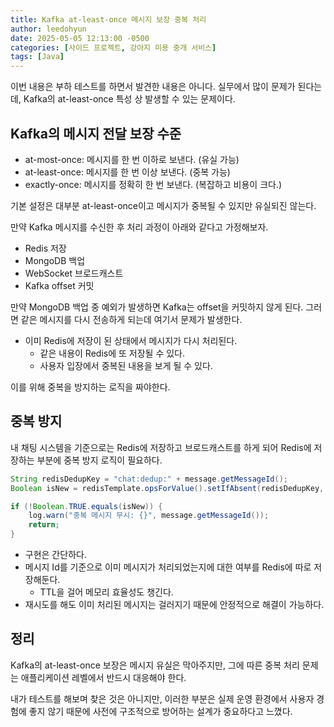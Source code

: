 ```yaml
---
title: Kafka at-least-once 메시지 보장 중복 처리
author: leedohyun
date: 2025-05-05 12:13:00 -0500
categories: [사이드 프로젝트, 강아지 미용 중개 서비스]
tags: [Java]
---
```


이번 내용은 부하 테스트를 하면서 발견한 내용은 아니다. 실무에서 많이 문제가 된다는데, Kafka의 at-least-once 특성 상 발생할 수 있는 문제이다.

## Kafka의 메시지 전달 보장 수준

- at-most-once: 메시지를 한 번 이하로 보낸다. (유실 가능)
- at-least-once: 메시지를 한 번 이상 보낸다. (중복 가능) 
- exactly-once: 메시지를 정확히 한 번 보낸다. (복잡하고 비용이 크다.)

기본 설정은 대부분 at-least-once이고 메시지가 중복될 수 있지만 유실되진 않는다.

만약 Kafka 메시지를 수신한 후 처리 과정이 아래와 같다고 가정해보자.

- Redis 저장
- MongoDB 백업
- WebSocket 브로드캐스트
- Kafka offset 커밋

만약 MongoDB 백업 중 예외가 발생하면 Kafka는 offset을 커밋하지 않게 된다. 그러면 같은 메시지를 다시 전송하게 되는데 여기서 문제가 발생한다.

- 이미 Redis에 저장이 된 상태에서 메시지가 다시 처리된다.
	- 같은 내용이 Redis에 또 저장될 수 있다.
	- 사용자 입장에서 중복된 내용을 보게 될 수 있다.

이를 위해 중복을 방지하는 로직을 짜야한다.

## 중복 방지

내 채팅 시스템을 기준으로는 Redis에 저장하고 브로드캐스트를 하게 되어 Redis에 저장하는 부분에 중복 방지 로직이 필요하다.

```java
String redisDedupKey = "chat:dedup:" + message.getMessageId();
Boolean isNew = redisTemplate.opsForValue().setIfAbsent(redisDedupKey, "1", Duration.ofMinutes(10));

if (!Boolean.TRUE.equals(isNew)) {
    log.warn("중복 메시지 무시: {}", message.getMessageId());
    return;
}
```

- 구현은 간단하다.
- 메시지 Id를 기준으로 이미 메시지가 처리되었는지에 대한 여부를 Redis에 따로 저장해둔다.
	- TTL을 걸어 메모리 효율성도 챙긴다.
- 재시도를 해도 이미 처리된 메시지는 걸러지기 때문에 안정적으로 해결이 가능하다.

## 정리

Kafka의 at-least-once 보장은 메시지 유실은 막아주지만, 그에 따른 중복 처리 문제는 애플리케이션 레벨에서 반드시 대응해야 한다.

내가 테스트를 해보며 찾은 것은 아니지만, 이러한 부분은 실제 운영 환경에서 사용자 경험에 좋지 않기 때문에 사전에 구조적으로 방어하는 설계가 중요하다고 느꼈다.
 